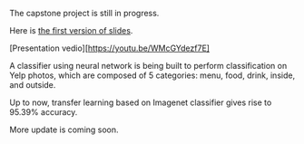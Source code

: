 The capstone project is still in progress. 

Here is [the first version of slides](./Capstone_Project_slides.pdf).

[Presentation vedio][https://youtu.be/WMcGYdezf7E]

 

A classifier using neural network is being built to perform classification on Yelp photos, 
which are composed of 5 categories: menu, food, drink, inside, and outside.

Up to now, transfer learning based on Imagenet classifier gives rise to 95.39% accuracy. 

More update is coming soon.
